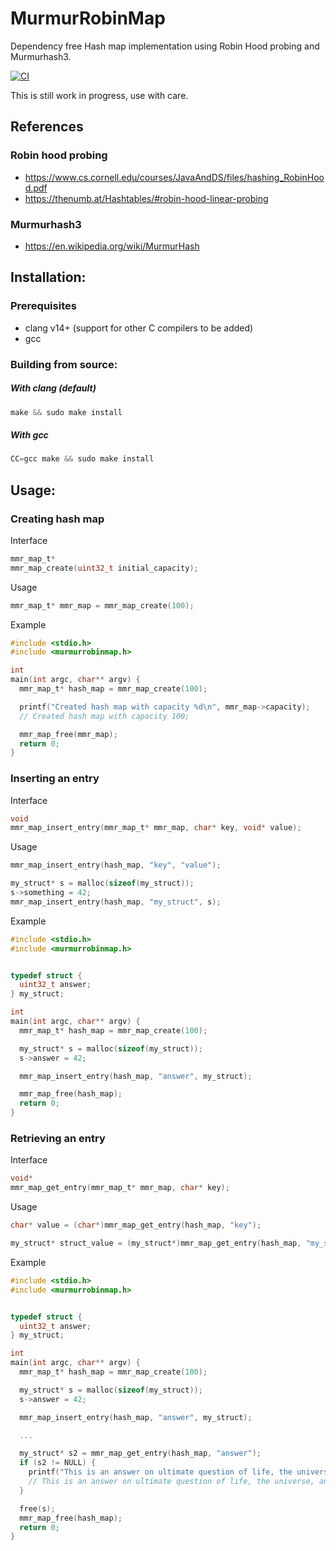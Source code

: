 # MurmurRobinMap

Dependency free Hash map implementation using Robin Hood probing and Murmurhash3.

[![CI](https://github.com/co-yo-ne-da/libMurmurRobinMap/actions/workflows/ci.yml/badge.svg)](https://github.com/co-yo-ne-da/libMurmurRobinMap/actions/workflows/ci.yml)


This is still work in progress, use with care.

## References

### Robin hood probing
 - https://www.cs.cornell.edu/courses/JavaAndDS/files/hashing_RobinHood.pdf
 - https://thenumb.at/Hashtables/#robin-hood-linear-probing

### Murmurhash3
  - https://en.wikipedia.org/wiki/MurmurHash



## Installation:

### Prerequisites

- clang v14+ (support for other C compilers to be added)
- gcc

### Building from source:

##### With clang (default)

```c
make && sudo make install

```

##### With gcc

```c
CC=gcc make && sudo make install

```

## Usage:

### Creating hash map

Interface
```c
mmr_map_t* 
mmr_map_create(uint32_t initial_capacity);

```

Usage
```c
mmr_map_t* mmr_map = mmr_map_create(100);

```

Example
```c
#include <stdio.h>
#include <murmurrobinmap.h>

int
main(int argc, char** argv) {
  mmr_map_t* hash_map = mmr_map_create(100);

  printf("Created hash map with capacity %d\n", mmr_map->capacity);
  // Created hash map with capacity 100;

  mmr_map_free(mmr_map);
  return 0;
}

```


### Inserting an entry

Interface

```c
void
mmr_map_insert_entry(mmr_map_t* mmr_map, char* key, void* value);

```

Usage
```c
mmr_map_insert_entry(hash_map, "key", "value");

my_struct* s = malloc(sizeof(my_struct));
s->something = 42;
mmr_map_insert_entry(hash_map, "my_struct", s);
```

Example
```c
#include <stdio.h>
#include <murmurrobinmap.h>


typedef struct {
  uint32_t answer;
} my_struct;

int
main(int argc, char** argv) {
  mmr_map_t* hash_map = mmr_map_create(100);

  my_struct* s = malloc(sizeof(my_struct));
  s->answer = 42;

  mmr_map_insert_entry(hash_map, "answer", my_struct);

  mmr_map_free(hash_map);
  return 0;
}

```


### Retrieving an entry

Interface

```c
void*
mmr_map_get_entry(mmr_map_t* mmr_map, char* key);

```

Usage
```c
char* value = (char*)mmr_map_get_entry(hash_map, "key");

my_struct* struct_value = (my_struct*)mmr_map_get_entry(hash_map, "my_struct");

```

Example
```c
#include <stdio.h>
#include <murmurrobinmap.h>


typedef struct {
  uint32_t answer;
} my_struct;

int
main(int argc, char** argv) {
  mmr_map_t* hash_map = mmr_map_create(100);

  my_struct* s = malloc(sizeof(my_struct));
  s->answer = 42;

  mmr_map_insert_entry(hash_map, "answer", my_struct);

  ...

  my_struct* s2 = mmr_map_get_entry(hash_map, "answer");
  if (s2 != NULL) {
    printf("This is an answer on ultimate question of life, the universe, and everything: %d\n", s2->answer);
    // This is an answer on ultimate question of life, the universe, and everything: 42
  }

  free(s);
  mmr_map_free(hash_map);
  return 0;
}

```

